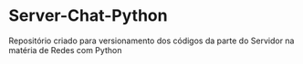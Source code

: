 # Server-Chat-Python
Repositório criado para versionamento dos códigos da parte do Servidor na matéria de Redes com Python
